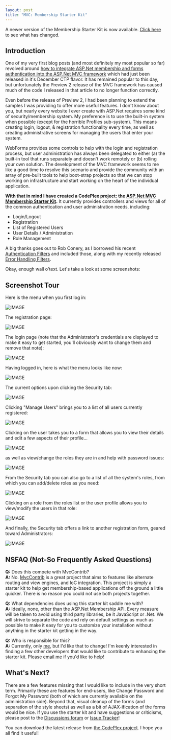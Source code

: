 ```yaml
--- 
layout: post
title: "MVC: Membership Starter Kit"
---
```


<p class="warning">A newer version of the Membership Starter Kit is now available. <a href="/2008/04/11/mvc-membership-starter-kit-11/">Click here</a> to see what has changed.</p>

## Introduction

One of my very first blog posts (and most definitely my most popular so far) revolved around [how to integrate ASP.Net membership and forms authentication into the ASP.Net MVC framework](/2007/12/10/aspnet-mvc-membership-basics/) which had just been released in it's December CTP flavor. It has remained popular to this day, but unfortunately the Preview 2 release of the MVC framework has caused much of the code I released in that article to no longer function correctly.

Even before the release of Preview 2, I had been planning to extend the samples I was providing to offer more useful features. I don't know about you, but nearly every website I ever create with ASP.Net requires some kind of security/membership system. My preference is to use the built-in system when possible (except for the horrible Profiles sub-system). This means creating login, logout, & registration functionality every time, as well as creating administrative screens for managing the users that enter your system.

WebForms provides some controls to help with the login and registration process, but user administration has always been delegated to either (a) the built-in tool that runs separately and doesn't work remotely or (b) rolling your own solution. The development of the MVC framework seems to me like a good time to resolve this scenario and provide the community with an array of pre-built tools to help boot-strap projects so that we can stop working on infrastructure and start working on the heart of the individual application.

**With that in mind I have created a CodePlex project: the [ASP.Net MVC Membership Starter Kit](http://www.codeplex.com/MvcMembership).** It currently provides controllers and views for all of the common authentication and user administration needs, including:

* Login/Logout
* Registration
* List of Registered Users
* User Details / Administration
* Role Management

A big thanks goes out to Rob Conery, as I borrowed his recent [Authentication Filters](http://blog.wekeroad.com/blog/aspnet-mvc-securing-your-controller-actions/) and included those, along with my recently released [Error Handling Filters](/2008/04/02/mvc-error-handler-filter/).

Okay, enough wall o'text. Let's take a look at some screenshots:

## Screenshot Tour

Here is the menu when you first log in:

![IMAGE](/custom/files/Menu-LoggedOut_2.jpg)

The registration page:

![IMAGE](/custom/files/Registration_4.jpg)

The login page (note that the Administrator's credentials are displayed to make it easy to get started, you'll obviously want to change them and remove that note):

![IMAGE](/custom/files/Login_2.jpg)

Having logged in, here is what the menu looks like now:

![IMAGE](/custom/files/Menu-LoggedIn_2.jpg)

The current options upon clicking the Security tab:

![IMAGE](/custom/files/Security_2.jpg)

Clicking "Manage Users" brings you to a list of all users currently registered:

![IMAGE](/custom/files/ManageUsers_2.jpg)

Clicking on the user takes you to a form that allows you to view their details and edit a few aspects of their profile...

![IMAGE](/custom/files/User-Top_2.jpg)

as well as view/change the roles they are in and help with password issues:

![IMAGE](/custom/files/User-Bottom_2.jpg)

From the Security tab you can also go to a list of all the system's roles, from which you can add/delete roles as you need:

![IMAGE](/custom/files/Roles_2.jpg)

Clicking on a role from the roles list or the user profile allows you to view/modify the users in that role:

![IMAGE](/custom/files/UsersInRole_2.jpg)

And finally, the Security tab offers a link to another registration form, geared toward Administrators:

![IMAGE](/custom/files/CreateUser_2.jpg)

## NSFAQ (Not-So Frequently Asked Questions)

**Q:** Does this compete with MvcContrib?<br>
**A:** No. [MvcContrib](http://www.codeplex.com/MVCContrib) is a great project that aims to features like alternate routing and view engines, and IoC integration. This project is simply a starter kit to help get membership-based applications off the ground a little quicker. There is no reason you could not use both projects together.

**Q:** What dependencies does using this starter kit saddle me with?<br>
**A:** Ideally, none, other than the ASP.Net Membership API. Every measure will be taken to avoid using third party libraries, be it JavaScript or .Net. We will strive to separate the code and rely on default settings as much as possible to make it easy for you to customize your installation without anything in the starter kit getting in the way.

**Q:** Who is responsible for this?<br>
**A:** Currently, only [me](https://github.com/troygoode), but I'd like that to change! I'm keenly interested in finding a few other developers that would like to contribute to enhancing the starter kit. Please [email me](mailto:troygoode@gmail.com) if you'd like to help!

## What's Next?

There are a few features missing that I would like to include in the very short term. Primarily these are features for end-users, like Change Password and Forgot My Password (both of which are currently available on the administration side). Beyond that, visual cleanup of the forms (and separation of the style sheets) as well as a bit of AJAX-ification of the forms would be nice. If you use the starter kit and have suggestions or criticisms, please post to the [Discussions forum](http://www.codeplex.com/MvcMembership/Thread/List.aspx) or [Issue Tracker](http://www.codeplex.com/MvcMembership/WorkItem/List.aspx)!

You can download the latest release from [the CodePlex project](http://www.codeplex.com/MvcMembership). I hope you all find it useful!